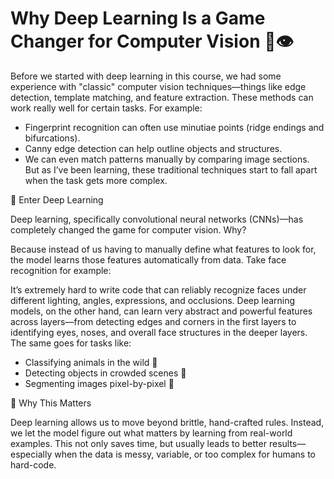 # Why Deep Learning Is a Game Changer for Computer Vision 🧠👁️

Before we started with deep learning in this course, we had some experience with "classic" computer vision techniques—things like edge detection, template matching, and feature extraction. These methods can work really well for certain tasks. For example:
- Fingerprint recognition can often use minutiae points (ridge endings and bifurcations).
- Canny edge detection can help outline objects and structures.
- We can even match patterns manually by comparing image sections.
But as I’ve been learning, these traditional techniques start to fall apart when the task gets more complex.

🤯 Enter Deep Learning

Deep learning, specifically convolutional neural networks (CNNs)—has completely changed the game for computer vision. Why?

Because instead of us having to manually define what features to look for, the model learns those features automatically from data. Take face recognition for example:

It’s extremely hard to write code that can reliably recognize faces under different lighting, angles, expressions, and occlusions. Deep learning models, on the other hand, can learn very abstract and powerful features across layers—from detecting edges and corners in the first layers to identifying eyes, noses, and overall face structures in the deeper layers. The same goes for tasks like:

- Classifying animals in the wild 🌲
- Detecting objects in crowded scenes 🎯
- Segmenting images pixel-by-pixel 🧩

🧠 Why This Matters

Deep learning allows us to move beyond brittle, hand-crafted rules. Instead, we let the model figure out what matters by learning from real-world examples. This not only saves time, but usually leads to better results—especially when the data is messy, variable, or too complex for humans to hard-code.
